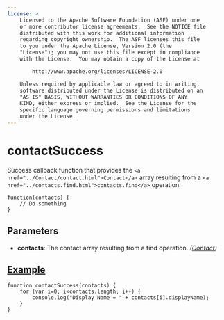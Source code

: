 ```yaml
---
license: >
    Licensed to the Apache Software Foundation (ASF) under one
    or more contributor license agreements.  See the NOTICE file
    distributed with this work for additional information
    regarding copyright ownership.  The ASF licenses this file
    to you under the Apache License, Version 2.0 (the
    "License"); you may not use this file except in compliance
    with the License.  You may obtain a copy of the License at

        http://www.apache.org/licenses/LICENSE-2.0

    Unless required by applicable law or agreed to in writing,
    software distributed under the License is distributed on an
    "AS IS" BASIS, WITHOUT WARRANTIES OR CONDITIONS OF ANY
    KIND, either express or implied.  See the License for the
    specific language governing permissions and limitations
    under the License.
---
```


# contactSuccess

Success callback function that provides the `<a href="../Contact/contact.html">Contact</a>` array resulting from a `<a href="../contacts.find.html">contacts.find</a>` operation.

    function(contacts) {
        // Do something
    }

## Parameters

- __contacts__: The contact array resulting from a find operation. _(<a href="../Contact/contact.html">Contact</a>)_

## <a href="../../storage/storage.opendatabase.html">Example</a>

    function contactSuccess(contacts) {
        for (var i=0; i<contacts.length; i++) {
            console.log("Display Name = " + contacts[i].displayName);
        }
    }
